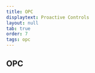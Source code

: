 ```yaml
---
title: OPC
displaytext: Proactive Controls
layout: null
tab: true
order: 7
tags: opc
---
```



## OPC

